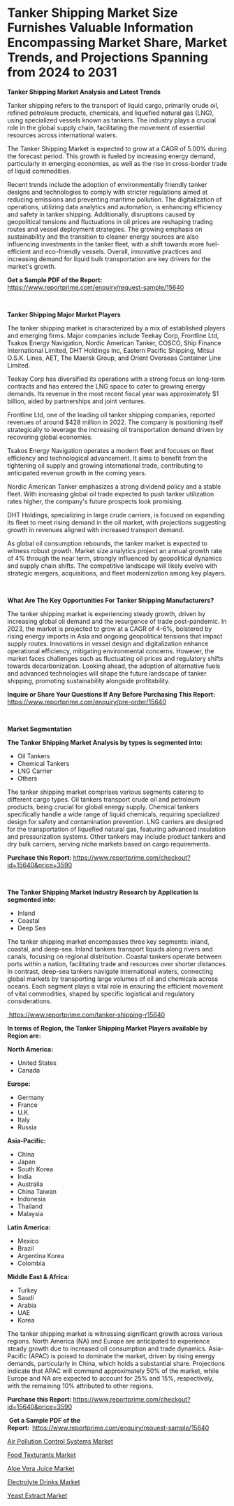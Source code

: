 <p><h1>Tanker Shipping Market Size Furnishes Valuable Information Encompassing Market Share, Market Trends, and Projections Spanning from 2024 to 2031</h1></p><p><strong>Tanker Shipping Market Analysis and Latest Trends</strong></p>
<p><p>Tanker shipping refers to the transport of liquid cargo, primarily crude oil, refined petroleum products, chemicals, and liquefied natural gas (LNG), using specialized vessels known as tankers. The industry plays a crucial role in the global supply chain, facilitating the movement of essential resources across international waters.</p><p>The Tanker Shipping Market is expected to grow at a CAGR of 5.00% during the forecast period. This growth is fueled by increasing energy demand, particularly in emerging economies, as well as the rise in cross-border trade of liquid commodities. </p><p>Recent trends include the adoption of environmentally friendly tanker designs and technologies to comply with stricter regulations aimed at reducing emissions and preventing maritime pollution. The digitalization of operations, utilizing data analytics and automation, is enhancing efficiency and safety in tanker shipping. Additionally, disruptions caused by geopolitical tensions and fluctuations in oil prices are reshaping trading routes and vessel deployment strategies. The growing emphasis on sustainability and the transition to cleaner energy sources are also influencing investments in the tanker fleet, with a shift towards more fuel-efficient and eco-friendly vessels. Overall, innovative practices and increasing demand for liquid bulk transportation are key drivers for the market's growth.</p></p>
<p><strong>Get a Sample PDF of the Report:&nbsp;</strong> <a href="https://www.reportprime.com/enquiry/request-sample/15640?utm_campaign=1575&utm_medium=2&utm_source=Github&utm_content=ia&utm_term=18102024&utm_id=tanker-shipping">https://www.reportprime.com/enquiry/request-sample/15640</a></p>
<p>&nbsp;</p>
<p><strong>Tanker Shipping Major Market Players</strong></p>
<p><p>The tanker shipping market is characterized by a mix of established players and emerging firms. Major companies include Teekay Corp, Frontline Ltd, Tsakos Energy Navigation, Nordic American Tanker, COSCO, Ship Finance International Limited, DHT Holdings Inc, Eastern Pacific Shipping, Mitsui O.S.K. Lines, AET, The Maersk Group, and Orient Overseas Container Line Limited. </p><p>Teekay Corp has diversified its operations with a strong focus on long-term contracts and has entered the LNG space to cater to growing energy demands. Its revenue in the most recent fiscal year was approximately $1 billion, aided by partnerships and joint ventures.</p><p>Frontline Ltd, one of the leading oil tanker shipping companies, reported revenues of around $428 million in 2022. The company is positioning itself strategically to leverage the increasing oil transportation demand driven by recovering global economies.</p><p>Tsakos Energy Navigation operates a modern fleet and focuses on fleet efficiency and technological advancement. It aims to benefit from the tightening oil supply and growing international trade, contributing to anticipated revenue growth in the coming years.</p><p>Nordic American Tanker emphasizes a strong dividend policy and a stable fleet. With increasing global oil trade expected to push tanker utilization rates higher, the company's future prospects look promising.</p><p>DHT Holdings, specializing in large crude carriers, is focused on expanding its fleet to meet rising demand in the oil market, with projections suggesting growth in revenues aligned with increased transport demand.</p><p>As global oil consumption rebounds, the tanker market is expected to witness robust growth. Market size analytics project an annual growth rate of 4% through the near term, strongly influenced by geopolitical dynamics and supply chain shifts. The competitive landscape will likely evolve with strategic mergers, acquisitions, and fleet modernization among key players.</p></p>
<p>&nbsp;</p>
<p><strong>What Are The Key Opportunities For Tanker Shipping Manufacturers?</strong></p>
<p><p>The tanker shipping market is experiencing steady growth, driven by increasing global oil demand and the resurgence of trade post-pandemic. In 2023, the market is projected to grow at a CAGR of 4-6%, bolstered by rising energy imports in Asia and ongoing geopolitical tensions that impact supply routes. Innovations in vessel design and digitalization enhance operational efficiency, mitigating environmental concerns. However, the market faces challenges such as fluctuating oil prices and regulatory shifts towards decarbonization. Looking ahead, the adoption of alternative fuels and advanced technologies will shape the future landscape of tanker shipping, promoting sustainability alongside profitability.</p></p>
<p><strong>Inquire or Share Your Questions If Any Before Purchasing This Report:</strong> <a href="https://www.reportprime.com/enquiry/pre-order/15640?utm_campaign=1575&utm_medium=2&utm_source=Github&utm_content=ia&utm_term=18102024&utm_id=tanker-shipping">https://www.reportprime.com/enquiry/pre-order/15640</a></p>
<p>&nbsp;</p>
<p><strong>Market Segmentation</strong></p>
<p><strong>The Tanker Shipping Market Analysis by types is segmented into:</strong></p>
<p><ul><li>Oil Tankers</li><li>Chemical Tankers</li><li>LNG Carrier</li><li>Others</li></ul></p>
<p><p>The tanker shipping market comprises various segments catering to different cargo types. Oil tankers transport crude oil and petroleum products, being crucial for global energy supply. Chemical tankers specifically handle a wide range of liquid chemicals, requiring specialized design for safety and contamination prevention. LNG carriers are designed for the transportation of liquefied natural gas, featuring advanced insulation and pressurization systems. Other tankers may include product tankers and dry bulk carriers, serving niche markets based on cargo requirements.</p></p>
<p><strong>Purchase this Report:&nbsp;</strong><a href="https://www.reportprime.com/checkout?id=15640&price=3590&utm_campaign=1575&utm_medium=2&utm_source=Github&utm_content=ia&utm_term=18102024&utm_id=tanker-shipping">https://www.reportprime.com/checkout?id=15640&price=3590</a></p>
<p>&nbsp;</p>
<p><strong>The Tanker Shipping Market Industry Research by Application is segmented into:</strong></p>
<p><ul><li>Inland</li><li>Coastal</li><li>Deep Sea</li></ul></p>
<p><p>The tanker shipping market encompasses three key segments: inland, coastal, and deep-sea. Inland tankers transport liquids along rivers and canals, focusing on regional distribution. Coastal tankers operate between ports within a nation, facilitating trade and resources over shorter distances. In contrast, deep-sea tankers navigate international waters, connecting global markets by transporting large volumes of oil and chemicals across oceans. Each segment plays a vital role in ensuring the efficient movement of vital commodities, shaped by specific logistical and regulatory considerations.</p></p>
<p><a href="https://www.reportprime.com/tanker-shipping-r15640?utm_campaign=1575&utm_medium=2&utm_source=Github&utm_content=ia&utm_term=18102024&utm_id=tanker-shipping">&nbsp;https://www.reportprime.com/tanker-shipping-r15640</a></p>
<p><strong>In terms of Region, the Tanker Shipping Market Players available by Region are:</strong></p>
<p>
    <p> <strong> North America: </strong>
        <ul>
            <li>United States</li>
            <li>Canada</li>
        </ul>
        </p> 
    <p> <strong> Europe: </strong>
        <ul>
            <li>Germany</li>
            <li>France</li>
            <li>U.K.</li>
            <li>Italy</li>
            <li>Russia</li>
        </ul>
        </p> 
    <p> <strong> Asia-Pacific: </strong>
        <ul>
            <li>China</li>
            <li>Japan</li>
            <li>South Korea</li>
            <li>India</li>
            <li>Australia</li>
            <li>China Taiwan</li>
            <li>Indonesia</li>
            <li>Thailand</li>
            <li>Malaysia</li>
        </ul>
        </p> 
    <p> <strong> Latin America: </strong>
        <ul>
            <li>Mexico</li>
            <li>Brazil</li>
            <li>Argentina Korea</li>
            <li>Colombia</li>
        </ul>
        </p> 
    <p> <strong> Middle East & Africa: </strong>
        <ul>
            <li>Turkey</li>
            <li>Saudi</li>
            <li>Arabia</li>
            <li>UAE</li>
            <li>Korea</li>
        </ul>
    </p>
    </p>
<p><p>The tanker shipping market is witnessing significant growth across various regions. North America (NA) and Europe are anticipated to experience steady growth due to increased oil consumption and trade dynamics. Asia-Pacific (APAC) is poised to dominate the market, driven by rising energy demands, particularly in China, which holds a substantial share. Projections indicate that APAC will command approximately 50% of the market, while Europe and NA are expected to account for 25% and 15%, respectively, with the remaining 10% attributed to other regions.</p></p>
<p><strong>Purchase this Report: </strong><a href="https://www.reportprime.com/checkout?id=15640&price=3590&utm_campaign=1575&utm_medium=2&utm_source=Github&utm_content=ia&utm_term=18102024&utm_id=tanker-shipping">https://www.reportprime.com/checkout?id=15640&price=3590</a></p>
<p>&nbsp;<strong>Get a Sample PDF of the Report:&nbsp;&nbsp;</strong><a href="https://www.reportprime.com/enquiry/request-sample/15640?utm_campaign=1575&utm_medium=2&utm_source=Github&utm_content=ia&utm_term=18102024&utm_id=tanker-shipping">https://www.reportprime.com/enquiry/request-sample/15640</a></p>
<p><strong></strong></p>
<p><p><a href="https://www.linkedin.com/pulse/emerging-trends-air-pollution-control-systems-market-global-yf6ge?utm_campaign=1575&utm_medium=2&utm_source=Github&utm_content=ia&utm_term=18102024&utm_id=tanker-shipping">Air Pollution Control Systems Market</a></p><p><a href="https://www.linkedin.com/pulse/food-texturants-market-analysis-product-segmentation-regional-eaebe?utm_campaign=1575&utm_medium=2&utm_source=Github&utm_content=ia&utm_term=18102024&utm_id=tanker-shipping">Food Texturants Market</a></p><p><a href="https://www.linkedin.com/pulse/opportunities-challenges-aloe-vera-juice-market-strategic-tqvke?utm_campaign=1575&utm_medium=2&utm_source=Github&utm_content=ia&utm_term=18102024&utm_id=tanker-shipping">Aloe Vera Juice Market</a></p><p><a href="https://www.linkedin.com/pulse/exploring-electrolyte-drinks-market-strategic-insights-growth-2flwe?utm_campaign=1575&utm_medium=2&utm_source=Github&utm_content=ia&utm_term=18102024&utm_id=tanker-shipping">Electrolyte Drinks Market</a></p><p><a href="https://www.linkedin.com/pulse/opportunities-challenges-yeast-extract-market-strategic-insights-8ms5e?utm_campaign=1575&utm_medium=2&utm_source=Github&utm_content=ia&utm_term=18102024&utm_id=tanker-shipping">Yeast Extract Market</a></p></p>